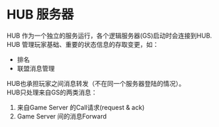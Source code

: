 **HUB 服务器**
========================================================
HUB 作为一个独立的服务运行，各个逻辑服务器(GS)启动时会连接到HUB.      
HUB 管理玩家基础、重要的状态信息的存取变更，如：    

* 排名    
* 联盟消息管理   

HUB也承担玩家之间消息转发（不在同一个服务器登陆的情况）。     
HUB只处理来自GS的两类消息：   

1. 来自Game Server 的Call请求(request & ack)     
2. Game Server 间的消息Forward      
